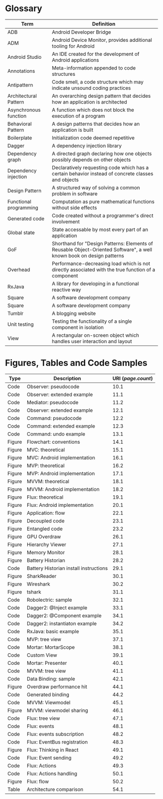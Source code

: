 
# Glossary

Term  | Definition
--|--
ADB | Android Developer Bridge
ADM | Android Device Monitor, provides additional tooling for Android
Android Studio | An IDE created for the development of Android applications
Annotations | Meta-information appended to code structures
Antipattern | Code smell, a code structure which may indicate unsound coding practices
Architectural Pattern | An overarching design pattern that decides how an application is architected
Asynchronous function | A function which does not block the execution of a program
Behavioral Pattern | A design patterns that decides how an application is built
Boilerplate | Initialization code deemed repetitive
Dagger | A dependency injection library
Dependency graph | A directed graph declaring how one objects possibly depends on other objects
Dependency injection | Declaratively requesting code which has a certain behavior instead of concrete classes and objects
Design Pattern  |  A structured way of solving a common problem in software
Functional programming | Computation as pure mathematical functions without side effects
Generated code | Code created without a programmer's direct involvement
Global state | State accessable by most every part of an application
GoF | Shorthand for "Design Patterns: Elements of Reusable Object-Oriented Software", a well known book on design patterns
Overhead | Performance-decreasing load which is not directly associated with the true function of a component
RxJava | A library for developing in a functional reactive way
Square | A software development company
Square | A software development company
Tumblr | A blogging website
Unit testing | Testing the functionality of a single component in isolation
View | A rectangular on-screen object which handles user interaction and layout

# Figures, Tables and Code Samples

Type  | Description | URI (*page*.*count*)
--|--|--
Code | Observer: pseudocode | 10.1
Code | Observer: extended example | 11.1
Code | Mediator: pseudocode | 11.2
Code | Observer: extended example | 12.1
Code | Command: pseudocode | 12.2
Code | Command: extended example | 12.3
Code | Command: undo example | 13.1
Figure | Flowchart: conventions | 14.1
Figure | MVC: theoretical | 15.1
Figure | MVC: Android implementation | 16.1
Figure | MVP: theoretical  | 16.2
Figure | MVP: Android implementation | 17.1
Figure | MVVM: theoretical | 18.1
Figure | MVVM: Android implementation | 18.2
Figure | Flux: theoretical | 19.1
Figure | Flux: Android implementation | 20.1
Figure | Application: flow | 22.1
Figure | Decoupled code | 23.1
Figure | Entangled code | 23.2
Figure | GPU Overdraw | 26.1
Figure | Hierarchy Viewer | 27.1
Figure | Memory Monitor | 28.1
Figure | Battery Historian | 28.2
Code | Battery Historian install instructions | 29.1
Figure | SharkReader | 30.1
Figure | Wireshark | 30.2
Figure | tshark | 31.1
Code | Robolectric: sample | 32.1
Code | Dagger2: \@Inject example | 33.1
Code | Dagger2: \@Component example | 34.1
Code | Dagger2: instantiaton example | 34.2
Code | RxJava: basic example | 35.1
Code | MVP: tree view | 37.1
Code | Mortar: MortarScope | 38.1
Code | Custom View | 39.1
Code | Mortar: Presenter | 40.1
Code | MVVM: tree view | 41.1
Code | Data Binding: sample | 42.1
Figure | Overdraw performance hit | 44.1
Code | Generated binding | 44.2
Code | MVVM: Viewmodel | 45.1
Figure | MVVM: viewmodel sharing | 46.1
Code | Flux: tree view | 47.1
Code | Flux: events | 48.1
Code | Flux: events subscription | 48.2
Code | Flux: EventBus registration | 48.3
Figure | Flux: Thinking in React | 49.1
Code | Flux: Event sending | 49.2
Code | Flux: Actions | 49.3
Code | Flux: Actions handling | 50.1
Figure | Flux: flow | 50.2
Table | Architecture comparison | 54.1




















